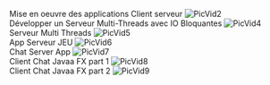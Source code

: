 Mise en oeuvre des applications Client serveur
![PicVid2](https://user-images.githubusercontent.com/85716796/161442363-ed653353-313a-4d2c-99ed-2d30afbd4922.png)
<br />
Développer un Serveur Multi-Threads avec IO Bloquantes
![PicVid4](https://user-images.githubusercontent.com/85716796/161442452-3024f1b7-618f-483b-9b07-ff37bc4db086.png)
<br />
Serveur Multi Threads
![PicVid5](https://user-images.githubusercontent.com/85716796/161442502-633445d5-6a6d-4b0b-82a7-e673c5f9bc8a.png)
<br />
App Serveur JEU
![PicVid6](https://user-images.githubusercontent.com/85716796/161442528-234f212c-3ad8-4edb-8712-0166445ff8db.png)
<br />
 Chat Server App
![PicVid7](https://user-images.githubusercontent.com/85716796/161442550-5eec65d4-5e4f-4f01-b374-f5f36b405206.png)
<br />
Client Chat Javaa FX part 1
![PicVid8](https://user-images.githubusercontent.com/85716796/161442575-39689b58-61a9-45db-bb9c-0474f0e8e473.png)
<br />
Client Chat Javaa FX part 2
![PicVid9](https://user-images.githubusercontent.com/85716796/161442592-c8cd6c66-0939-4d33-af34-4190fa093840.png)
